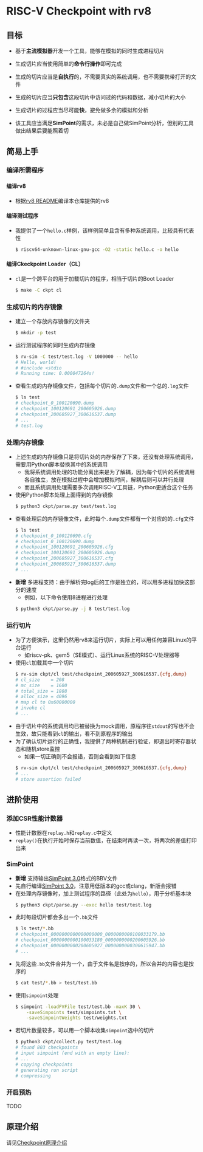 RISC-V Checkpoint with rv8
===========

## 目标

* 基于**主流模拟器**开发一个工具，能够在模拟的同时生成进程切片

* 生成切片应当使用简单的**命令行操作**即可完成

* 生成的切片应当是**自执行**的，不需要真实的系统调用，也不需要携带打开的文件

* 生成的切片应当**只包含**这段切片中访问过的代码和数据，减小切片的大小

* 生成切片的过程应当尽可能**快**，避免做多余的模拟和分析

* 该工具应当满足**SimPoint**的需求，未必是自己做SimPoint分析，但别的工具做出结果后要能照着切


## 简易上手

### 编译所需程序
#### 编译rv8
* 根据[rv8 README](README.rv8.md)编译本仓库提供的rv8
#### 编译测试程序
* 我提供了一个`hello.c`样例，该样例简单且含有多种系统调用，比较具有代表性
    ```bash
    $ riscv64-unknown-linux-gnu-gcc -O2 -static hello.c -o hello
    ```
#### 编译Ckeckpoint Loader（CL）
* `cl`是一个跨平台的用于加载切片的程序，相当于切片的Boot Loader
    ```bash
    $ make -C ckpt cl
    ```

### 生成切片的内存镜像
* 建立一个存放内存镜像的文件夹
    ```bash
    $ mkdir -p test
    ```
* 运行测试程序的同时生成内存镜像
    ```bash
    $ rv-sim -C test/test.log -V 1000000 -- hello
    # Hello, world!
    # #include <stdio
    # Running time: 0.000047264s!
    ```
* 查看生成的内存镜像文件，包括每个切片的`.dump`文件和一个总的`.log`文件
    ```bash
    $ ls test
    # checkpoint_0_100120690.dump
    # checkpoint_100120691_200605926.dump
    # checkpoint_200605927_300616537.dump
    # ...
    # test.log
    ```

### 处理内存镜像
* 上述生成的内存镜像只是将切片处的内存保存了下来，还没有处理系统调用，需要用Python脚本替换其中的系统调用
    * 我将系统调用处理的功能分离出来是为了解耦，因为每个切片的系统调用各自独立，放在模拟过程中会增加模拟时间，解耦后则可以并行处理
    * 而且系统调用处理需要多次调用RISC-V工具链，Python更适合这个任务
* 使用Python脚本处理上面得到的内存镜像
    ```bash
    $ python3 ckpt/parse.py test/test.log
    ```
* 查看处理后的内存镜像文件，此时每个`.dump`文件都有一个对应的的`.cfg`文件
    ```bash
    $ ls test
    # checkpoint_0_100120690.cfg
    # checkpoint_0_100120690.dump
    # checkpoint_100120691_200605926.cfg
    # checkpoint_100120691_200605926.dump
    # checkpoint_200605927_300616537.cfg
    # checkpoint_200605927_300616537.dump
    # ...
    ```
* **新增** 多进程支持：由于解析完log后的工作是独立的，可以用多进程加快这部分的速度
    * 例如，以下命令使用8进程进行处理
    ```bash
    $ python3 ckpt/parse.py -j 8 test/test.log
    ```

### 运行切片
* 为了方便演示，这里仍然用rv8来运行切片，实际上可以用任何兼容Linux的平台运行
    * 如riscv-pk、gem5（SE模式）、运行Linux系统的RISC-V处理器等
* 使用`cl`加载其中一个切片
    ```bash
    $ rv-sim ckpt/cl test/checkpoint_200605927_300616537.{cfg,dump}
    # cl_size    = 208
    # mc_size    = 1600
    # total_size = 1808
    # alloc_size = 4096
    # map cl to 0x60000000
    # invoke cl
    # ...
    ```
* 由于切片中的系统调用均已被替换为mock调用，原程序往`stdout`的写也不会生效，故只能看到`cl`的输出，看不到原程序的输出
* 为了确认切片运行的正确性，我提供了两种机制进行验证，即退出时寄存器状态和随机store监控
    * 如果一切正确则不会报错，否则会看到如下信息
    ```bash
    $ rv-sim ckpt/cl test/checkpoint_200605927_300616537.{cfg,dump}
    # ...
    # store assertion failed
    ```


## 进阶使用

### 添加CSR性能计数器
* 性能计数器在`replay.h`和`replay.c`中定义
* `replay()`在执行开始时保存当前数值，在结束时再读一次，将两次的差值打印出来

### SimPoint
* **新增** 支持输出[SimPoint 3.0](https://cseweb.ucsd.edu/~calder/simpoint/simpoint-3-0.htm)格式的BBV文件
* 先自行编译[SimPoint 3.0](https://cseweb.ucsd.edu/~calder/simpoint/simpoint-3-0.htm)，注意用低版本的gcc或clang，新版会报错
* 在处理内存镜像时，加上测试程序的路径（此处为`hello`），用于分析基本块
    ```bash
    $ python3 ckpt/parse.py --exec hello test/test.log
    ```
* 此时每段切片都会多出一个`.bb`文件
    ```bash
    $ ls test/*.bb
    # checkpoint_0000000000000000000_0000000000100033179.bb
    # checkpoint_0000000000100033180_0000000000200605926.bb
    # checkpoint_0000000000200605927_0000000000300615947.bb
    # ...
    ```
* 先将这些`.bb`文件合并为一个，由于文件名是按序的，所以合并的内容也是按序的
    ```bash
    $ cat test/*.bb > test/test.bb
    ```
* 使用`simpoint`处理
    ```bash
    $ simpoint -loadFVFile test/test.bb -maxK 30 \
        -saveSimpoints test/simpoints.txt \
        -saveSimpointWeights test/weights.txt
    ```
* 若切片数量较多，可以用一个脚本收集`simpoint`选中的切片
    ```bash
    $ python3 ckpt/collect.py test/test.log
    # found 803 checkpoints
    # input simpoint (end with an empty line):
    # ...
    # copying checkpoints
    # generating run script
    # compressing
    ```

### 开启预热
TODO

## 原理介绍
请见[Checkpoint原理介绍](ckpt/README.md)
